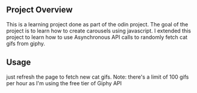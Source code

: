 ## Project Overview
This is a learning project done as part of the odin project. The goal of the project is to learn how to create carousels using javascript. I extended this project to learn how to use Asynchronous API calls to randomly fetch cat gifs from giphy. 
## Usage
just refresh the page to fetch new cat gifs. Note: there's a limit of 100 gifs per hour as I'm using the free tier of Giphy API

